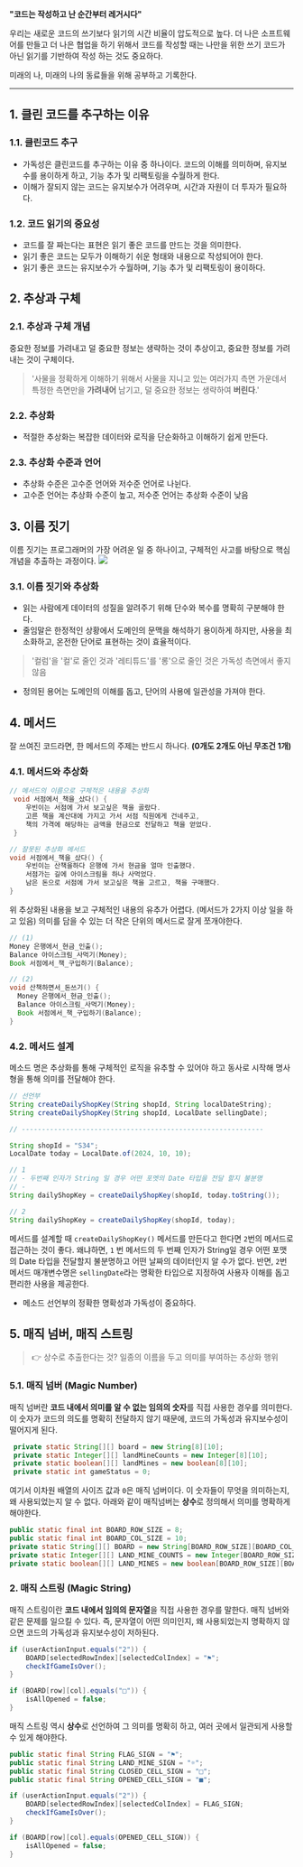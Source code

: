 **"코드는 작성하고 난 순간부터 레거시다"**

우리는 새로운 코드의 쓰기보다 읽기의 시간 비율이 압도적으로 높다. 더 나은 소프트웨어를 만들고 더 나은 협업을 하기 위해서 코드를 작성할 때는 나만을 위한 쓰기 코드가 아닌 읽기를 기반하여 작성 하는 것도 중요하다. 

미래의 나, 미래의 나의 동료들을 위해 공부하고 기록한다.

---

## 1. 클린 코드를 추구하는 이유

### 1.1. 클린코드 추구
* 가독성은 클린코드를 추구하는 이유 중 하나이다. 코드의 이해를 의미하며, 유지보수를 용이하게 하고, 기능 추가 및 리팩토링을 수월하게 한다.
* 이해가 잘되지 않는 코드는 유지보수가 어려우며, 시간과 자원이 더 투자가 필요하다.

### 1.2. 코드 읽기의 중요성

* 코드를 잘 짜는다는 표현은 읽기 좋은 코드를 만드는 것을 의미한다.
* 읽기 좋은 코드는 모두가 이해하기 쉬운 형태와 내용으로 작성되어야 한다.
* 읽기 좋은 코드는 유지보수가 수월하며, 기능 추가 및 리팩토링이 용이하다.

## 2. 추상과 구체

### 2.1. 추상과 구체 개념
중요한 정보를 가려내고 덜 중요한 정보는 생략하는 것이 추상이고, 중요한 정보를 가려내는 것이 구체이다.

>'사물을 정확하게 이해하기 위해서 사물을 지니고 있는 여러가지 측면 가운데서 특정한 측면만을 **가려내어** 남기고, 덜 중요한 정보는 생략하여 **버린다**.'

### 2.2. 추상화
* 적절한 추상화는 복잡한 데이터와 로직을 단순화하고 이해하기 쉽게 만든다.

### 2.3. 추상화 수준과 언어
* 추상화 수준은 고수준 언어와 저수준 언어로 나뉜다.
* 고수준 언어는 추상화 수준이 높고, 저수준 언어는 추상화 수준이 낮음

## 3. 이름 짓기
이름 짓기는 프로그래머의 가장 어려운 일 중 하나이고, 구체적인 사고를 바탕으로 핵심 개념을 추출하는 과정이다.
![](https://velog.velcdn.com/images/znzn9292/post/778e4f9d-a2af-485b-a19b-1a5a640f32ab/image.png)

### 3.1. 이름 짓기와 추상화
* 읽는 사람에게 데이터의 성질을 알려주기 위해 단수와 복수를 명확히 구분해야 한다.
* 줄임말은 한정적인 상황에서 도메인의 문맥을 해석하기 용이하게 하지만, 사용을 최소화하고, 온전한 단어로 표현하는 것이 효율적이다.
>'컬럼'을 '컬'로 줄인 것과 '레티튜드'를 '롱'으로 줄인 것은 가독성 측면에서 좋지 않음

* 정의된 용어는 도메인의 이해를 돕고, 단어의 사용에 일관성을 가져야 한다.

## 4. 메서드
잘 쓰여진 코드라면, 한 메서드의 주제는 반드시 하나다. **(0개도 2개도 아닌 무조건 1개)**

### 4.1. 메서드와 추상화
```java
// 메서드의 이름으로 구체적은 내용을 추상화
 void 서점에서_책을_샀다() {
 	우빈이는 서점에 가서 보고싶은 책을 골랐다. 
    고른 책을 계산대에 가지고 가서 서점 직원에게 건네주고, 
    책의 가격에 해당하는 금액을 현금으로 전달하고 책을 얻었다.
 }
```

```java
// 잘못된 추상화 메서드
void 서점에서_책을_샀다() {
	우빈이는 산책을하다 은행에 가서 현금을 얼마 인출했다. 
    서점가는 길에 아이스크림을 하나 사먹었다. 
    남은 돈으로 서점에 가서 보고싶은 책을 고르고, 책을 구매했다.
}
```
위 추상화된 내용을 보고 구체적인 내용의 유추가 어렵다. (메서드가 2가지 이상 일을 하고 있음)
의미를 담을 수 있는 더 작은 단위의 메서드로 잘게 쪼개야한다.

```java
// (1) 
Money 은행에서_현금_인출();
Balance 아이스크림_사먹기(Money);
Book 서점에서_책_구입하기(Balance);

// (2)
void 산책하면서_돈쓰기() {
  Money 은행에서_현금_인출();
  Balance 아이스크림_사먹기(Money);
  Book 서점에서_책_구입하기(Balance);
}
```

### 4.2. 메서드 설계
메소드 명은 추상화를 통해 구체적인 로직을 유추할 수 있어야 하고 동사로 시작해 명사형을 통해 의미를 전달해야 한다.

```java
// 선언부
String createDailyShopKey(String shopId, String localDateString);
String createDailyShopKey(String shopId, LocalDate sellingDate);

// ------------------------------------------------------------

String shopId = "S34";
LocalDate today = LocalDate.of(2024, 10, 10);

// 1
// - 두번째 인자가 String 일 경우 어떤 포멧의 Date 타입을 전달 할지 불분명
// - 
String dailyShopKey = createDailyShopKey(shopId, today.toString());

// 2
String dailyShopKey = createDailyShopKey(shopId, today);
```

메서드를 설계할 때 `createDailyShopKey()` 메서드를 만든다고 한다면 `2`번의 메서드로 접근하는 것이 좋다.
왜냐하면, `1` 번 메서드의 두 번째 인자가 String일 경우 어떤 포맷의 Date 타입을 전달할지 불분명하고 어떤 날짜의 데이터인지 알 수가 없다.
반면, `2`번 메서드 매개변수명은 `sellingDate`라는 명확한 타입으로 지정하여 사용자 이해를 돕고 편리한 사용을 제공한다.

* 메소드 선언부의 정확한 명확성과 가독성이 중요하다.


## 5. 매직 넘버, 매직 스트링
> 👉 상수로 추출한다는 것?
일종의 이름을 두고 의미를 부여하는 추상화 행위

### 5.1. 매직 넘버 (Magic Number)
매직 넘버란 **코드 내에서 의미를 알 수 없는 임의의 숫자**를 직접 사용한 경우를 의미한다. 
이 숫자가 코드의 의도를 명확히 전달하지 않기 때문에, 코드의 가독성과 유지보수성이 떨어지게 된다.

```java
 private static String[][] board = new String[8][10];
 private static Integer[][] landMineCounts = new Integer[8][10];
 private static boolean[][] landMines = new boolean[8][10];
 private static int gameStatus = 0;
```

여기서 이차원 배열의 사이즈 값과 `0`은 매직 넘버이다. 이 숫자들이 무엇을 의미하는지, 왜 사용되었는지 알 수 없다.
아래와 같이 매직넘버는 **상수**로 정의해서 의미를 명확하게 해야한다.

```java
public static final int BOARD_ROW_SIZE = 8;
public static final int BOARD_COL_SIZE = 10;
private static String[][] BOARD = new String[BOARD_ROW_SIZE][BOARD_COL_SIZE];
private static Integer[][] LAND_MINE_COUNTS = new Integer[BOARD_ROW_SIZE][BOARD_COL_SIZE];
private static boolean[][] LAND_MINES = new boolean[BOARD_ROW_SIZE][BOARD_COL_SIZE];
```

### 2. 매직 스트링 (Magic String)
매직 스트링이란 **코드 내에서 임의의 문자열**을 직접 사용한 경우를 말한다. 매직 넘버와 같은 문제를 일으킬 수 있다. 
즉, 문자열이 어떤 의미인지, 왜 사용되었는지 명확하지 않으면 코드의 가독성과 유지보수성이 저하된다.

```java
if (userActionInput.equals("2")) {
	BOARD[selectedRowIndex][selectedColIndex] = "⚑";
	checkIfGameIsOver();
}

if (BOARD[row][col].equals("□")) {
	isAllOpened = false;
}
```

매직 스트링 역시 **상수**로 선언하여 그 의미를 명확히 하고, 여러 곳에서 일관되게 사용할 수 있게 해야한다.

```java
public static final String FLAG_SIGN = "⚑";
public static final String LAND_MINE_SIGN = "☼";
public static final String CLOSED_CELL_SIGN = "□";
public static final String OPENED_CELL_SIGN = "■";

if (userActionInput.equals("2")) {
	BOARD[selectedRowIndex][selectedColIndex] = FLAG_SIGN;
	checkIfGameIsOver();
}

if (BOARD[row][col].equals(OPENED_CELL_SIGN)) {
	isAllOpened = false;
}
```
